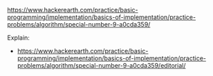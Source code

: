 https://www.hackerearth.com/practice/basic-programming/implementation/basics-of-implementation/practice-problems/algorithm/special-number-9-a0cda359/

Explain:

- https://www.hackerearth.com/practice/basic-programming/implementation/basics-of-implementation/practice-problems/algorithm/special-number-9-a0cda359/editorial/
